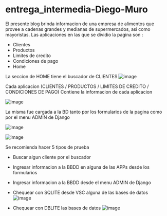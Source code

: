 # entrega_intermedia-Diego-Muro

El presente blog brinda informacion de una empresa de alimentos que provee a cadenas grandes y medianas de supermercados, asi como mayoristas.
Las aplicaciones en las que se dividio la pagina son : 

* Clientes
* Productos
* Limites de credito
* Condiciones de pago
* Home

La seccion de HOME tiene el buscador de CLIENTES 
![image](https://user-images.githubusercontent.com/113110798/198755050-285d7398-0ffe-4d7e-8a4f-48f5f2a0d1cb.png)


Cada aplicacion (CLIENTES / PRODUCTOS / LIMITES DE CREDITO / CONDICIONES DE PAGO) Contiene la informacion de cada aplicacion

![image](https://user-images.githubusercontent.com/113110798/198755218-db4a9fcf-79c7-4a2c-bcf5-d2f901c044d6.png)


La misma fue cargada a la BD tanto por los formularios de la pagina como por el menu ADMIN de Django

![image](https://user-images.githubusercontent.com/113110798/198755225-74965b82-0329-4e28-8170-2ae92ff18ed5.png)

![image](https://user-images.githubusercontent.com/113110798/198755229-0bf2e7e7-99e7-4f76-844a-c14baf9adcf9.png)

Se recomienda hacer 5 tipos de prueba

* Buscar algun cliente por el buscador
* Ingresar informacion a la BBDD en alguna de las APPs desde los formularios
* Ingresar informacion a la BBDD desde el menu ADMIN de Django
* Chequear con SQLITE desde VSC alguna de las bases de datos
![image](https://user-images.githubusercontent.com/113110798/198755341-6c2bb461-bbfb-4685-bbb5-3f50697bd41f.png)


* Chequear con DBLITE las bases de datos 
![image](https://user-images.githubusercontent.com/113110798/198755394-32c46154-c832-4f9d-a006-1c1cf14f31cf.png)
